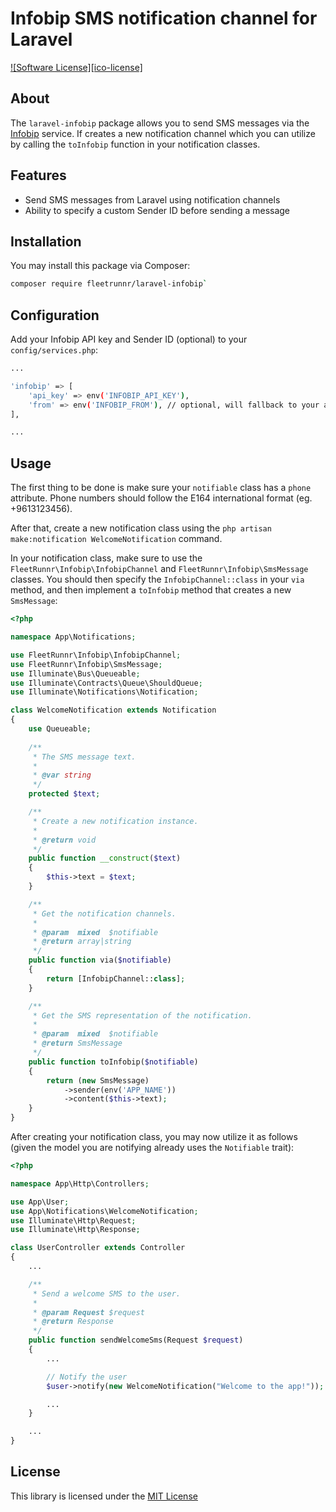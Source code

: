 # Infobip SMS notification channel for Laravel

[![Software License][ico-license]](LICENSE.md)

## About

The `laravel-infobip` package allows you to send SMS messages via the [Infobip](https://infobip.com) service.
If creates a new notification channel which you can utilize by calling the `toInfobip` function in your notification classes.

## Features

* Send SMS messages from Laravel using notification channels
* Ability to specify a custom Sender ID before sending a message

## Installation

You may install this package via Composer:

```sh
composer require fleetrunnr/laravel-infobip`
```

## Configuration

Add your Infobip API key and Sender ID (optional) to your `config/services.php`:

```sh
...

'infobip' => [
    'api_key' => env('INFOBIP_API_KEY'),
    'from' => env('INFOBIP_FROM'), // optional, will fallback to your account default
],

...
```

## Usage

The first thing to be done is make sure your `notifiable` class has a `phone` attribute.
Phone numbers should follow the E164 international format (eg. +9613123456).

After that, create a new notification class using the `php artisan make:notification WelcomeNotification` command.

In your notification class, make sure to use the `FleetRunnr\Infobip\InfobipChannel` and `FleetRunnr\Infobip\SmsMessage` classes. You should then specify the `InfobipChannel::class` in your `via` method, and then implement a `toInfobip` method that creates a new `SmsMessage`:

```php
<?php

namespace App\Notifications;

use FleetRunnr\Infobip\InfobipChannel;
use FleetRunnr\Infobip\SmsMessage;
use Illuminate\Bus\Queueable;
use Illuminate\Contracts\Queue\ShouldQueue;
use Illuminate\Notifications\Notification;

class WelcomeNotification extends Notification
{
	use Queueable;
	
	/**
     * The SMS message text.
     *
     * @var string
     */
    protected $text;

    /**
     * Create a new notification instance.
     *
     * @return void
     */
    public function __construct($text)
    {
        $this->text = $text;
    }

    /**
     * Get the notification channels.
     *
     * @param  mixed  $notifiable
     * @return array|string
     */
    public function via($notifiable)
    {
        return [InfobipChannel::class];
    }

    /**
     * Get the SMS representation of the notification.
     *
     * @param  mixed  $notifiable
     * @return SmsMessage
     */
    public function toInfobip($notifiable)
    {
		return (new SmsMessage)
			->sender(env('APP_NAME'))
			->content($this->text);
    }
}
```

After creating your notification class, you may now utilize it as follows (given the model you are notifying already uses the `Notifiable` trait):

```php
<?php

namespace App\Http\Controllers;

use App\User;
use App\Notifications\WelcomeNotification;
use Illuminate\Http\Request;
use Illuminate\Http\Response;

class UserController extends Controller
{
	...

	/**
     * Send a welcome SMS to the user.
     *
     * @param Request $request
     * @return Response
     */
	public function sendWelcomeSms(Request $request)
	{
		...

		// Notify the user
		$user->notify(new WelcomeNotification("Welcome to the app!"));

		...
	}

	...
}
```

## License

This library is licensed under the [MIT License](https://opensource.org/licenses/MIT)
